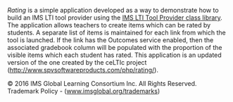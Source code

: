 *Rating* is a simple application developed as a way to demonstrate how to build an IMS LTI tool provider using the [IMS LTI Tool Provider class library](https://github.com/IMSGlobal/LTI-Tool-Provider-Library-PHP). The application allows teachers to create items which can be rated by students. A separate list of items is maintained for each link from which the tool is launched. If the link has the Outcomes service enabled, then the associated gradebook column will be populated with the proportion of the visible items which each student has rated.  This application is an updated version of the one created by the ceLTIc project (http://www.spvsoftwareproducts.com/php/rating/).

&copy; 2016 IMS Global Learning Consortium Inc. All Rights Reserved. Trademark Policy - (www.imsglobal.org/trademarks)
